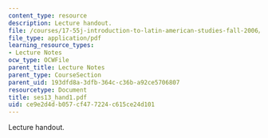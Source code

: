 ```yaml
---
content_type: resource
description: Lecture handout.
file: /courses/17-55j-introduction-to-latin-american-studies-fall-2006/ce9e2d4db057cf477224c615ce24d101_ses13_hand1.pdf
file_type: application/pdf
learning_resource_types:
- Lecture Notes
ocw_type: OCWFile
parent_title: Lecture Notes
parent_type: CourseSection
parent_uid: 193dfd8a-3dfb-364c-c36b-a92ce5706807
resourcetype: Document
title: ses13_hand1.pdf
uid: ce9e2d4d-b057-cf47-7224-c615ce24d101
---
```

Lecture handout.

